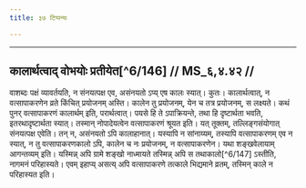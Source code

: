 ```yaml
---
title: ३७ टिप्पन्यः

---
```


[^6/145]: E2: 5,296; E6: 2,169

____________________________________________


## कालार्थत्वाद् वोभयोः प्रतीयेत[^6/146] // MS_६,४.४२ //

वाशब्दः पक्षं व्यावर्तयति, न संनयत्पक्ष एव, असंनयतो ऽप्य् एष कालः स्यात्। कुतः। कालार्थत्वात्, न वत्सापाकरणेन व्रते किंचित् प्रयोजनम् अस्ति। कालेन तु प्रयोजनम्, येन च तत्र प्रयोजनम्, स लक्ष्यते। कथं पुनर् वत्सापाकरणं कालार्थम् इति, परार्थत्वात्। पयसे हि ते ऽपाक्रियन्ते, तथा हि दृष्टार्थता भवति, इतरथादृष्टार्थता स्यात्। तस्मान् नोपादेयत्वेन वत्सापाकरणं श्रूयत इति। यत् तूक्तम्, तल्लिङ्गसंयोगात् संनयत्पक्ष एवेति। तन् न, असंनयतो ऽपि कालाहानात्। यस्यापि न सांनाय्यम्, तस्यापि वत्सापाकरणम् एव न स्यात्, न तु वत्सापाकरणकालो ऽपि, कालेन च नः प्रयोजनम्, न वत्सापाकरणेन। यथा शङ्खवेलायाम् आगन्तव्यम् इति। यस्मिन्न् अपि ग्रामे शङ्खो नाध्मायते तस्मिन्न् अपि स तथाकालो[^6/147] ऽस्तीति, नागमनं परिहास्यते। एवम् इहाप्य् असत्य् अपि वत्सापाकरणे तत्काले भिद्यमाने व्रतम्, तस्मिन् काले न परिहास्यत इति।

